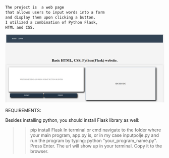     The project is  a web page
    that allows users to input words into a form 
    and display them upon clicking a button. 
    I utilized a combination of Python Flask, 
    HTML and CSS.



 ![Image Alt](https://github.com/prog108/basic_flask_page/blob/main/snimka%20flask%20programa.png?raw=true
)


REQUIREMENTS:

 Besides installing python, you should install Flask library as well:
 >> pip install Flask
In terminal or cmd navigate to the folder where your main program, app.py is, or in my case inputpolje.py and run
the program by typing: python "your_program_name.py". Press Enter.
The url will show up in your terminal. Copy it to the browser.
